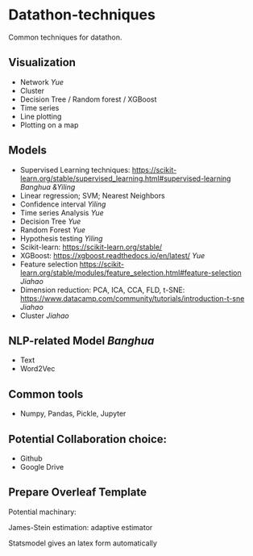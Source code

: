 # Datathon-techniques
Common techniques for datathon.


## Visualization

- Network *Yue*
- Cluster
- Decision Tree / Random forest / XGBoost
- Time series
- Line plotting
- Plotting on a map


## Models

- Supervised Learning techniques: https://scikit-learn.org/stable/supervised_learning.html#supervised-learning *Banghua &Yiling*
- Linear regression; SVM; Nearest Neighbors
- Confidence interval *Yiling*
- Time series Analysis *Yue*
- Decision Tree *Yue*
- Random Forest *Yue*
- Hypothesis testing *Yiling*
- Scikit-learn: https://scikit-learn.org/stable/
- XGBoost: https://xgboost.readthedocs.io/en/latest/ *Yue*
- Feature selection https://scikit-learn.org/stable/modules/feature_selection.html#feature-selection *Jiahao*
- Dimension reduction: PCA, ICA, CCA, FLD, t-SNE: https://www.datacamp.com/community/tutorials/introduction-t-sne *Jiahao*
- Cluster *Jiahao*



## NLP-related Model *Banghua*

- Text
- Word2Vec

## Common tools

- Numpy, Pandas, Pickle, Jupyter

## Potential Collaboration choice:

- Github
- Google Drive

## Prepare Overleaf Template

Potential machinary:

James-Stein estimation: adaptive estimator

Statsmodel gives an latex form automatically
